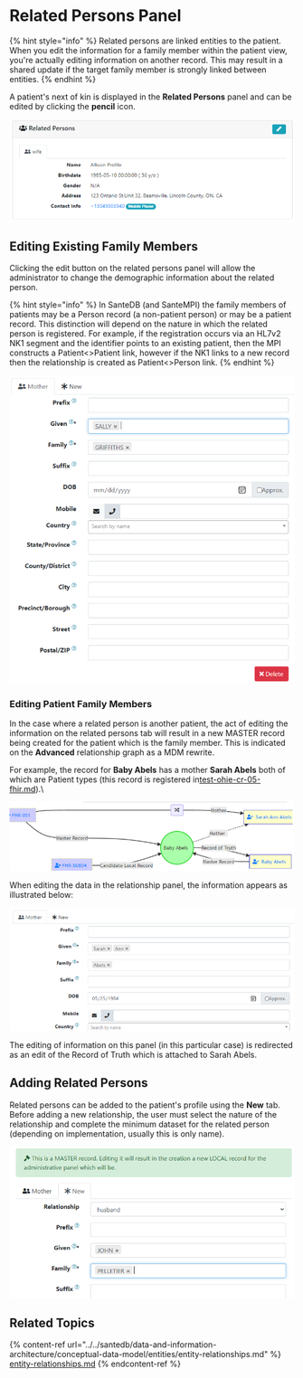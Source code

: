# Related Persons Panel

{% hint style="info" %}
Related persons are linked entities to the patient. When you edit the information for a family member within the patient view, you're actually editing information on another record. This may result in a shared update if the target family member is strongly linked between entities.
{% endhint %}

A patient's next of kin is displayed in the **Related Persons** panel and can be edited by clicking the **pencil** icon.

![](<../../.gitbook/assets/image (417).png>)

## Editing Existing Family Members

Clicking the edit button on the related persons panel will allow the administrator to change the demographic information about the related person.&#x20;

{% hint style="info" %}
In SanteDB (and SanteMPI) the family members of patients may be a Person record (a non-patient person) or may be a patient record. This distinction will depend on the nature in which the related person is registered. For example, if the registration occurs via an HL7v2 NK1 segment and the identifier points to an existing patient, then the MPI constructs a Patient<>Patient link, however if the NK1 links to a new record then the relationship is created as Patient<>Person link.
{% endhint %}

![](<../../.gitbook/assets/image (452) (1).png>)

### Editing Patient Family Members

In the case where a related person is another patient, the act of editing the information on the related persons tab will result in a new MASTER record being created for the patient which is the family member. This is indicated on the **Advanced** relationship graph as a MDM rewrite.

For example, the record for **Baby Abels** has a mother **Sarah Abels** both of which are Patient types (this record is registered in[test-ohie-cr-05-fhir.md](../../installation/installation-1/deployment/installing-software/santedb-server/installation-qualification/fhir-interface-validation/mpi-cr-test-cases-for-fhir/test-ohie-cr-05-fhir.md "mention")).\


![](<../../.gitbook/assets/image (436).png>)

When editing the data in the relationship panel, the information appears as illustrated below:

![](<../../.gitbook/assets/image (455) (1).png>)

The editing of information on this panel (in this particular case) is redirected as an edit of the Record of Truth which is attached to Sarah Abels.

## Adding Related Persons

Related persons can be added to the patient's profile using the **New** tab. Before adding a new relationship, the user must select the nature of the relationship and complete the minimum dataset for the related person (depending on implementation, usually this is only name).

![](<../../.gitbook/assets/image (449) (1).png>)

## Related Topics

{% content-ref url="../../santedb/data-and-information-architecture/conceptual-data-model/entities/entity-relationships.md" %}
[entity-relationships.md](../../santedb/data-and-information-architecture/conceptual-data-model/entities/entity-relationships.md)
{% endcontent-ref %}
